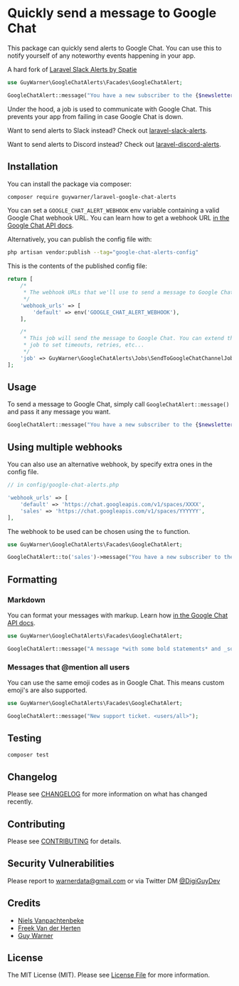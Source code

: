 # Quickly send a message to Google Chat


This package can quickly send alerts to Google Chat. You can use this to notify yourself of any noteworthy events happening in your app.

A hard fork of [Laravel Slack Alerts by Spatie](https://github.com/spatie/laravel-slack-alerts)


```php
use GuyWarner\GoogleChatAlerts\Facades\GoogleChatAlert;

GoogleChatAlert::message("You have a new subscriber to the {$newsletter->name} newsletter!");
```

Under the hood, a job is used to communicate with Google Chat. This prevents your app from failing in case Google Chat is down.

Want to send alerts to Slack instead? Check out [laravel-slack-alerts](https://github.com/spatie/laravel-slack-alerts).

Want to send alerts to Discord instead? Check out [laravel-discord-alerts](https://github.com/spatie/laravel-google-chat-alerts).


## Installation

You can install the package via composer:

```bash
composer require guywarner/laravel-google-chat-alerts
```

You can set a `GOOGLE_CHAT_ALERT_WEBHOOK` env variable containing a valid Google Chat webhook URL. You can learn how to get a webhook URL [in the Google Chat API docs](https://api.GoogleChat.com/messaging/webhooks).


Alternatively, you can publish the config file with:

```bash
php artisan vendor:publish --tag="google-chat-alerts-config"
```

This is the contents of the published config file:

```php
return [
    /*
     * The webhook URLs that we'll use to send a message to Google Chat.
     */
    'webhook_urls' => [
        'default' => env('GOOGLE_CHAT_ALERT_WEBHOOK'),
    ],

    /*
     * This job will send the message to Google Chat. You can extend this
     * job to set timeouts, retries, etc...
     */
    'job' => GuyWarner\GoogleChatAlerts\Jobs\SendToGoogleChatChannelJob::class,
];

```

## Usage

To send a message to Google Chat, simply call `GoogleChatAlert::message()` and pass it any message you want.

```php
GoogleChatAlert::message("You have a new subscriber to the {$newsletter->name} newsletter!");
```

## Using multiple webhooks

You can also use an alternative webhook, by specify extra ones in the config file.

```php
// in config/google-chat-alerts.php

'webhook_urls' => [
    'default' => 'https://chat.googleapis.com/v1/spaces/XXXX',
    'sales' => 'https://chat.googleapis.com/v1/spaces/YYYYYY',
],
```

The webhook to be used can be chosen using the `to` function.

```php
use GuyWarner\GoogleChatAlerts\Facades\GoogleChatAlert;

GoogleChatAlert::to('sales')->message("You have a new subscriber to the {$newsletter->name} newsletter!");
```

## Formatting

### Markdown
You can format your messages with markup. Learn how [in the Google Chat API docs](https://developers.google.com/chat/api/guides/message-formats/basic#using_formatted_text_in_messages).

```php
use GuyWarner\GoogleChatAlerts\Facades\GoogleChatAlert;

GoogleChatAlert::message("A message *with some bold statements* and _some italicized text_.");
```

### Messages that @mention all users

You can use the same emoji codes as in Google Chat. This means custom emoji's are also supported.
```php
use GuyWarner\GoogleChatAlerts\Facades\GoogleChatAlert;

GoogleChatAlert::message("New support ticket. <users/all>");
```

## Testing

```bash
composer test
```

## Changelog

Please see [CHANGELOG](CHANGELOG.md) for more information on what has changed recently.

## Contributing

Please see [CONTRIBUTING](.github/CONTRIBUTING.md) for details.

## Security Vulnerabilities

Please report to warnerdata@gmail.com or via Twitter DM [@DigiGuyDev](https://twitter.com/DigiGuyDev)

## Credits

- [Niels Vanpachtenbeke](https://github.com/Nielsvanpach)
- [Freek Van der Herten](https://github.com/freekmurze)
- [Guy Warner](https://github.com/guywarner/)

## License

The MIT License (MIT). Please see [License File](LICENSE.md) for more information.
